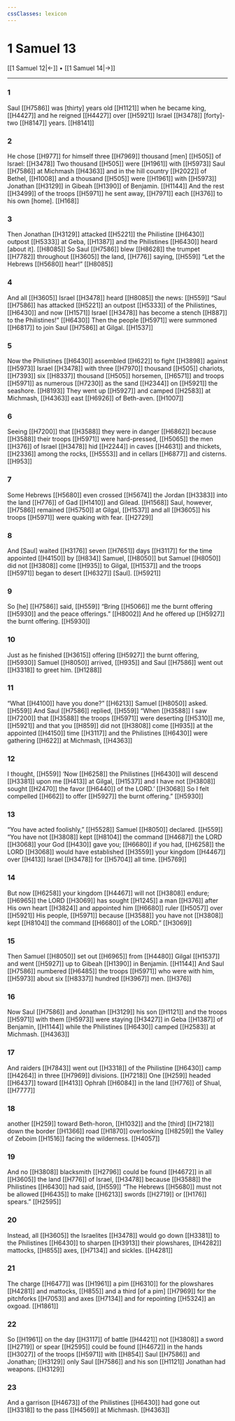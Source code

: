 ```yaml
---
cssClasses: lexicon
---
```


# 1 Samuel 13

[[1 Samuel 12|←]] • [[1 Samuel 14|→]]

---

### 1
Saul [[H7586]] was [thirty] years old [[H1121]] when he became king, [[H4427]] and he reigned [[H4427]] over [[H5921]] Israel [[H3478]] [forty]-two [[H8147]] years. [[H8141]]

### 2
He chose [[H977]] for himself  three [[H7969]] thousand [men] [[H505]] of Israel: [[H3478]] Two thousand [[H505]] were [[H1961]] with [[H5973]] Saul [[H7586]] at Michmash [[H4363]] and in the hill country [[H2022]] of Bethel, [[H1008]] and a thousand [[H505]] were [[H1961]] with [[H5973]] Jonathan [[H3129]] in Gibeah [[H1390]] of Benjamin. [[H1144]] And the rest [[H3499]] of the troops [[H5971]] he sent away, [[H7971]] each [[H376]] to his own [home]. [[H168]]

### 3
Then Jonathan [[H3129]] attacked [[H5221]] the Philistine [[H6430]] outpost [[H5333]] at Geba, [[H1387]] and the Philistines [[H6430]] heard [about it]. [[H8085]] So Saul [[H7586]] blew [[H8628]] the trumpet [[H7782]] throughout [[H3605]] the land, [[H776]] saying, [[H559]] “Let the Hebrews [[H5680]] hear!” [[H8085]]

### 4
And all [[H3605]] Israel [[H3478]] heard [[H8085]] the news: [[H559]] “Saul [[H7586]] has attacked [[H5221]] an outpost [[H5333]] of the Philistines, [[H6430]] and now [[H1571]] Israel [[H3478]] has become a stench [[H887]] to the Philistines!” [[H6430]] Then the people [[H5971]] were summoned [[H6817]] to join Saul [[H7586]] at Gilgal. [[H1537]]

### 5
Now the Philistines [[H6430]] assembled [[H622]] to fight [[H3898]] against [[H5973]] Israel [[H3478]] with three [[H7970]] thousand [[H505]] chariots, [[H7393]] six [[H8337]] thousand [[H505]] horsemen, [[H6571]] and troops [[H5971]] as numerous [[H7230]] as the sand [[H2344]] on [[H5921]] the seashore. [[H8193]] They went up [[H5927]] and camped [[H2583]] at Michmash, [[H4363]] east [[H6926]] of  Beth-aven. [[H1007]]

### 6
Seeing [[H7200]] that [[H3588]] they were  in danger [[H6862]] because [[H3588]] their troops [[H5971]] were hard-pressed, [[H5065]] the men [[H376]] of Israel [[H3478]] hid [[H2244]] in caves [[H4631]] and thickets, [[H2336]] among the rocks, [[H5553]] and in cellars [[H6877]] and cisterns. [[H953]]

### 7
Some Hebrews [[H5680]] even crossed [[H5674]] the Jordan [[H3383]] into the land [[H776]] of Gad [[H1410]] and Gilead. [[H1568]] Saul, however, [[H7586]] remained [[H5750]] at Gilgal, [[H1537]] and all [[H3605]] his troops [[H5971]] were quaking with fear. [[H2729]]

### 8
And [Saul] waited [[H3176]] seven [[H7651]] days [[H3117]] for the time appointed [[H4150]] by [[H834]] Samuel, [[H8050]] but Samuel [[H8050]] did not [[H3808]] come [[H935]] to Gilgal, [[H1537]] and the troops [[H5971]] began to desert [[H6327]] [Saul]. [[H5921]]

### 9
So [he] [[H7586]] said, [[H559]] “Bring [[H5066]] me the burnt offering [[H5930]] and the peace offerings.” [[H8002]] And he offered up [[H5927]] the burnt offering. [[H5930]]

### 10
Just as he finished [[H3615]] offering [[H5927]] the burnt offering, [[H5930]] Samuel [[H8050]] arrived, [[H935]] and Saul [[H7586]] went out [[H3318]] to greet him. [[H1288]]

### 11
“What [[H4100]] have you done?” [[H6213]] Samuel [[H8050]] asked. [[H559]] And Saul [[H7586]] replied, [[H559]] “When [[H3588]] I saw [[H7200]] that [[H3588]] the troops [[H5971]] were deserting [[H5310]] me, [[H5921]] and that you [[H859]] did not [[H3808]] come [[H935]] at the appointed [[H4150]] time [[H3117]] and the Philistines [[H6430]] were gathering [[H622]] at Michmash, [[H4363]]

### 12
I thought, [[H559]] ‘Now [[H6258]] the Philistines [[H6430]] will descend [[H3381]] upon me [[H413]] at Gilgal, [[H1537]] and I have not [[H3808]] sought [[H2470]] the favor [[H6440]] of the LORD.’ [[H3068]] So I felt compelled [[H662]] to offer [[H5927]] the burnt offering.” [[H5930]]

### 13
“You have acted foolishly,” [[H5528]] Samuel [[H8050]] declared. [[H559]] “You have not [[H3808]] kept [[H8104]] the command [[H4687]] the LORD [[H3068]] your God [[H430]] gave you; [[H6680]] if you had, [[H6258]] the LORD [[H3068]] would have established [[H3559]] your kingdom [[H4467]] over [[H413]] Israel [[H3478]] for [[H5704]] all time. [[H5769]]

### 14
But now [[H6258]] your kingdom [[H4467]] will not [[H3808]] endure; [[H6965]] the LORD [[H3069]] has sought [[H1245]] a man [[H376]] after His own heart [[H3824]] and appointed him [[H6680]] ruler [[H5057]] over [[H5921]] His people, [[H5971]] because [[H3588]] you have not [[H3808]] kept [[H8104]] the command [[H6680]] of the LORD.” [[H3069]]

### 15
Then Samuel [[H8050]] set out [[H6965]] from [[H4480]] Gilgal [[H1537]] and went [[H5927]] up to Gibeah [[H1390]] in Benjamin. [[H1144]] And Saul [[H7586]] numbered [[H6485]] the troops [[H5971]] who were with him, [[H5973]] about six [[H8337]] hundred [[H3967]] men. [[H376]]

### 16
Now Saul [[H7586]] and Jonathan [[H3129]] his son [[H1121]] and the troops [[H5971]] with them [[H5973]] were staying [[H3427]] in Geba [[H1387]] of Benjamin, [[H1144]] while the Philistines [[H6430]] camped [[H2583]] at Michmash. [[H4363]]

### 17
And raiders [[H7843]] went out [[H3318]] of the Philistine [[H6430]] camp [[H4264]] in three [[H7969]] divisions. [[H7218]] One [[H259]] headed [[H6437]] toward [[H413]] Ophrah [[H6084]] in the land [[H776]] of Shual, [[H7777]]

### 18
another [[H259]] toward Beth-horon, [[H1032]] and the [third] [[H7218]] down the border [[H1366]] road [[H1870]] overlooking [[H8259]] the Valley of Zeboim [[H1516]] facing the wilderness. [[H4057]]

### 19
And no [[H3808]] blacksmith [[H2796]] could be found [[H4672]] in all [[H3605]] the land [[H776]] of Israel, [[H3478]] because [[H3588]] the Philistines [[H6430]] had said, [[H559]] “The Hebrews [[H5680]] must not be allowed [[H6435]] to make [[H6213]] swords [[H2719]] or [[H176]] spears.” [[H2595]]

### 20
Instead, all [[H3605]] the Israelites [[H3478]] would go down [[H3381]] to the Philistines [[H6430]] to sharpen [[H3913]] their plowshares, [[H4282]] mattocks, [[H855]] axes, [[H7134]] and sickles. [[H4281]]

### 21
The charge [[H6477]] was [[H1961]] a pim [[H6310]] for the plowshares [[H4281]] and mattocks, [[H855]] and a third [of a pim] [[H7969]] for the pitchforks [[H7053]] and axes [[H7134]] and for repointing [[H5324]] an oxgoad. [[H1861]]

### 22
So [[H1961]] on the day [[H3117]] of battle [[H4421]] not [[H3808]] a sword [[H2719]] or spear [[H2595]] could be found [[H4672]] in the hands [[H3027]] of the troops [[H5971]] with [[H854]] Saul [[H7586]] and Jonathan; [[H3129]] only Saul [[H7586]] and his son [[H1121]] Jonathan had weapons. [[H3129]]

### 23
And a garrison [[H4673]] of the Philistines [[H6430]] had gone out [[H3318]] to the pass [[H4569]] at Michmash. [[H4363]]

